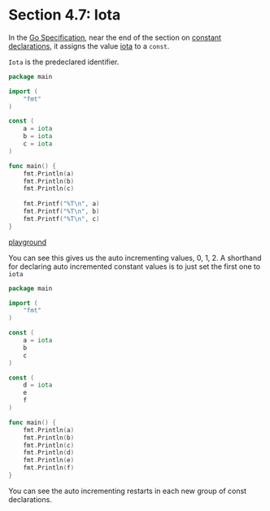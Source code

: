 # Section 4.7: Iota

In the [Go Specification](https://golang.org/ref/spec), near the end of the section on [constant declarations](https://golang.org/ref/spec#Constant_declarations), it assigns the value [iota](https://golang.org/ref/spec#Iota) to a `const`.

`Iota` is the predeclared identifier.

```go
package main

import (
	"fmt"
)

const (
	a = iota
	b = iota
	c = iota
)

func main() {
	fmt.Println(a)
	fmt.Println(b)
	fmt.Println(c)
	
	fmt.Printf("%T\n", a)
	fmt.Printf("%T\n", b)
	fmt.Printf("%T\n", c)
}
```

[playground](https://play.golang.org/p/mkQlg_SX4L)

You can see this gives us the auto incrementing values, 0, 1, 2. A shorthand for declaring auto incremented constant values is to just set the first one to `iota`

```go
package main

import (
	"fmt"
)

const (
	a = iota
	b
	c
)

const (
	d = iota
	e
	f
)

func main() {
	fmt.Println(a)
	fmt.Println(b)
	fmt.Println(c)
	fmt.Println(d)
	fmt.Println(e)
	fmt.Println(f)
}

```

You can see the auto incrementing restarts in each new group of const declarations.
